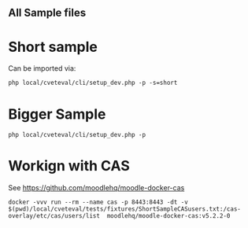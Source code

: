 ## All Sample files


# Short sample

Can be imported via:

    php local/cveteval/cli/setup_dev.php -p -s=short

# Bigger Sample

    php local/cveteval/cli/setup_dev.php -p

# Workign with CAS

See    https://github.com/moodlehq/moodle-docker-cas


    docker -vvv run --rm --name cas -p 8443:8443 -dt -v $(pwd)/local/cveteval/tests/fixtures/ShortSampleCASusers.txt:/cas-overlay/etc/cas/users/list  moodlehq/moodle-docker-cas:v5.2.2-0